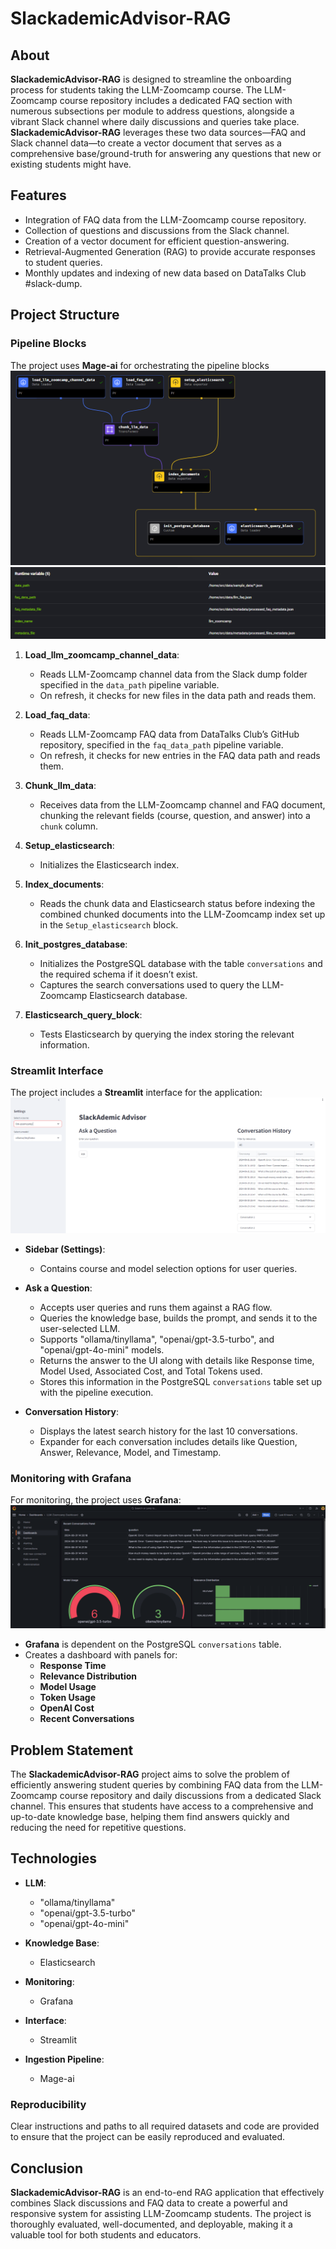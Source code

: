# SlackademicAdvisor-RAG

## About

**SlackademicAdvisor-RAG** is designed to streamline the onboarding process for students taking the LLM-Zoomcamp course. The LLM-Zoomcamp course repository includes a dedicated FAQ section with numerous subsections per module to address questions, alongside a vibrant Slack channel where daily discussions and queries take place. **SlackademicAdvisor-RAG** leverages these two data sources—FAQ and Slack channel data—to create a vector document that serves as a comprehensive base/ground-truth for answering any questions that new or existing students might have.

## Features

- Integration of FAQ data from the LLM-Zoomcamp course repository.
- Collection of questions and discussions from the Slack channel.
- Creation of a vector document for efficient question-answering.
- Retrieval-Augmented Generation (RAG) to provide accurate responses to student queries.
- Monthly updates and indexing of new data based on DataTalks Club #slack-dump.

## Project Structure

### Pipeline Blocks

The project uses **Mage-ai** for orchestrating the pipeline blocks
![Mage-ai Pipeline](./readme/orchestrator/mageai_pipeline.PNG)
![Mage-ai Pipeline Variables](./readme/orchestrator/mageai_pipeline_runtime_variables.PNG)

1. **Load_llm_zoomcamp_channel_data**:
   - Reads LLM-Zoomcamp channel data from the Slack dump folder specified in the `data_path` pipeline variable. 
   - On refresh, it checks for new files in the data path and reads them.

2. **Load_faq_data**:
   - Reads LLM-Zoomcamp FAQ data from DataTalks Club’s GitHub repository, specified in the `faq_data_path` pipeline variable.
   - On refresh, it checks for new entries in the FAQ data path and reads them.

3. **Chunk_llm_data**:
   - Receives data from the LLM-Zoomcamp channel and FAQ document, chunking the relevant fields (course, question, and answer) into a `chunk` column.

4. **Setup_elasticsearch**:
   - Initializes the Elasticsearch index.

5. **Index_documents**:
   - Reads the chunk data and Elasticsearch status before indexing the combined chunked documents into the LLM-Zoomcamp index set up in the `Setup_elasticsearch` block.

6. **Init_postgres_database**:
   - Initializes the PostgreSQL database with the table `conversations` and the required schema if it doesn’t exist. 
   - Captures the search conversations used to query the LLM-Zoomcamp Elasticsearch database.

7. **Elasticsearch_query_block**:
   - Tests Elasticsearch by querying the index storing the relevant information.


### Streamlit Interface

The project includes a **Streamlit** interface for the application:
![Streamlit UI](./readme/user_interface/streamlit_ui.PNG)

- **Sidebar (Settings)**: 
  - Contains course and model selection options for user queries.
  
- **Ask a Question**:
  - Accepts user queries and runs them against a RAG flow. 
  - Queries the knowledge base, builds the prompt, and sends it to the user-selected LLM.
  - Supports "ollama/tinyllama", "openai/gpt-3.5-turbo", and "openai/gpt-4o-mini" models.
  - Returns the answer to the UI along with details like Response time, Model Used, Associated Cost, and Total Tokens used.
  - Stores this information in the PostgreSQL `conversations` table set up with the pipeline execution.

- **Conversation History**:
  - Displays the latest search history for the last 10 conversations.
  - Expander for each conversation includes details like Question, Answer, Relevance, Model, and Timestamp.



### Monitoring with Grafana

For monitoring, the project uses **Grafana**:
![Grafana UI](./readme/monitor/monitoring_grafana.PNG)

- **Grafana** is dependent on the PostgreSQL `conversations` table.
- Creates a dashboard with panels for:
  - **Response Time**
  - **Relevance Distribution**
  - **Model Usage**
  - **Token Usage**
  - **OpenAI Cost**
  - **Recent Conversations**



## Problem Statement

The **SlackademicAdvisor-RAG** project aims to solve the problem of efficiently answering student queries by combining FAQ data from the LLM-Zoomcamp course repository and daily discussions from a dedicated Slack channel. This ensures that students have access to a comprehensive and up-to-date knowledge base, helping them find answers quickly and reducing the need for repetitive questions.

## Technologies

- **LLM**: 
  - "ollama/tinyllama"
  - "openai/gpt-3.5-turbo"
  - "openai/gpt-4o-mini"
  
- **Knowledge Base**: 
  - Elasticsearch
  
- **Monitoring**: 
  - Grafana
  
- **Interface**: 
  - Streamlit
  
- **Ingestion Pipeline**: 
  - Mage-ai

### Reproducibility
Clear instructions and paths to all required datasets and code are provided to ensure that the project can be easily reproduced and evaluated.

## Conclusion

**SlackademicAdvisor-RAG** is an end-to-end RAG application that effectively combines Slack discussions and FAQ data to create a powerful and responsive system for assisting LLM-Zoomcamp students. The project is thoroughly evaluated, well-documented, and deployable, making it a valuable tool for both students and educators.
